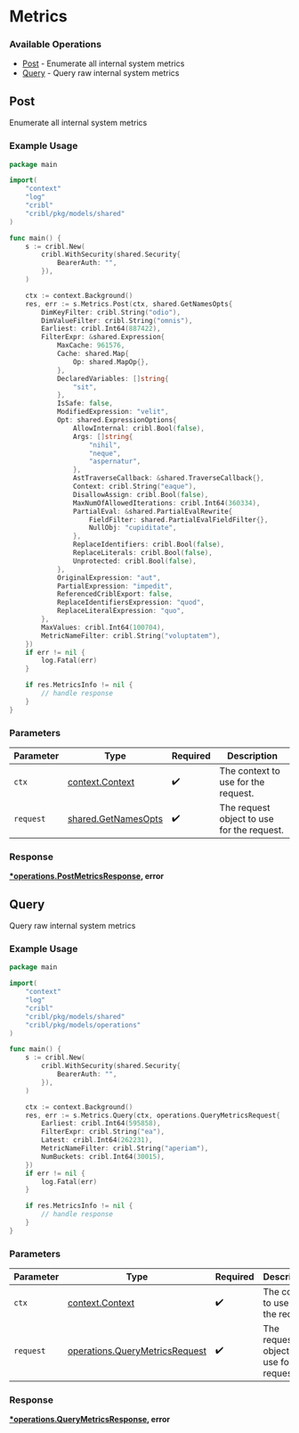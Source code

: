 # Metrics

### Available Operations

* [Post](#post) - Enumerate all internal system metrics
* [Query](#query) - Query raw internal system metrics

## Post

Enumerate all internal system metrics

### Example Usage

```go
package main

import(
	"context"
	"log"
	"cribl"
	"cribl/pkg/models/shared"
)

func main() {
    s := cribl.New(
        cribl.WithSecurity(shared.Security{
            BearerAuth: "",
        }),
    )

    ctx := context.Background()
    res, err := s.Metrics.Post(ctx, shared.GetNamesOpts{
        DimKeyFilter: cribl.String("odio"),
        DimValueFilter: cribl.String("omnis"),
        Earliest: cribl.Int64(887422),
        FilterExpr: &shared.Expression{
            MaxCache: 961576,
            Cache: shared.Map{
                Op: shared.MapOp{},
            },
            DeclaredVariables: []string{
                "sit",
            },
            IsSafe: false,
            ModifiedExpression: "velit",
            Opt: shared.ExpressionOptions{
                AllowInternal: cribl.Bool(false),
                Args: []string{
                    "nihil",
                    "neque",
                    "aspernatur",
                },
                AstTraverseCallback: &shared.TraverseCallback{},
                Context: cribl.String("eaque"),
                DisallowAssign: cribl.Bool(false),
                MaxNumOfAllowedIterations: cribl.Int64(360334),
                PartialEval: &shared.PartialEvalRewrite{
                    FieldFilter: shared.PartialEvalFieldFilter{},
                    NullObj: "cupiditate",
                },
                ReplaceIdentifiers: cribl.Bool(false),
                ReplaceLiterals: cribl.Bool(false),
                Unprotected: cribl.Bool(false),
            },
            OriginalExpression: "aut",
            PartialExpression: "impedit",
            ReferencedCriblExport: false,
            ReplaceIdentifiersExpression: "quod",
            ReplaceLiteralExpression: "quo",
        },
        MaxValues: cribl.Int64(100704),
        MetricNameFilter: cribl.String("voluptatem"),
    })
    if err != nil {
        log.Fatal(err)
    }

    if res.MetricsInfo != nil {
        // handle response
    }
}
```

### Parameters

| Parameter                                                  | Type                                                       | Required                                                   | Description                                                |
| ---------------------------------------------------------- | ---------------------------------------------------------- | ---------------------------------------------------------- | ---------------------------------------------------------- |
| `ctx`                                                      | [context.Context](https://pkg.go.dev/context#Context)      | :heavy_check_mark:                                         | The context to use for the request.                        |
| `request`                                                  | [shared.GetNamesOpts](../../models/shared/getnamesopts.md) | :heavy_check_mark:                                         | The request object to use for the request.                 |


### Response

**[*operations.PostMetricsResponse](../../models/operations/postmetricsresponse.md), error**


## Query

Query raw internal system metrics

### Example Usage

```go
package main

import(
	"context"
	"log"
	"cribl"
	"cribl/pkg/models/shared"
	"cribl/pkg/models/operations"
)

func main() {
    s := cribl.New(
        cribl.WithSecurity(shared.Security{
            BearerAuth: "",
        }),
    )

    ctx := context.Background()
    res, err := s.Metrics.Query(ctx, operations.QueryMetricsRequest{
        Earliest: cribl.Int64(595858),
        FilterExpr: cribl.String("ea"),
        Latest: cribl.Int64(262231),
        MetricNameFilter: cribl.String("aperiam"),
        NumBuckets: cribl.Int64(30015),
    })
    if err != nil {
        log.Fatal(err)
    }

    if res.MetricsInfo != nil {
        // handle response
    }
}
```

### Parameters

| Parameter                                                                        | Type                                                                             | Required                                                                         | Description                                                                      |
| -------------------------------------------------------------------------------- | -------------------------------------------------------------------------------- | -------------------------------------------------------------------------------- | -------------------------------------------------------------------------------- |
| `ctx`                                                                            | [context.Context](https://pkg.go.dev/context#Context)                            | :heavy_check_mark:                                                               | The context to use for the request.                                              |
| `request`                                                                        | [operations.QueryMetricsRequest](../../models/operations/querymetricsrequest.md) | :heavy_check_mark:                                                               | The request object to use for the request.                                       |


### Response

**[*operations.QueryMetricsResponse](../../models/operations/querymetricsresponse.md), error**

